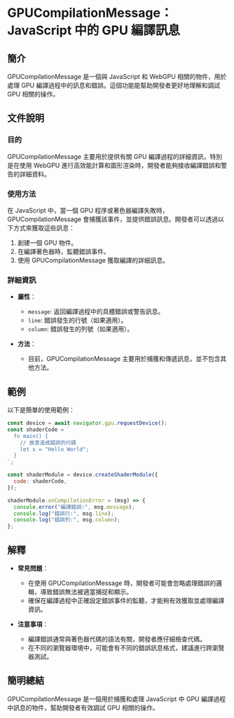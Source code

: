 <!--
Meta Description: # GPUCompilationMessage：JavaScript 中的 GPU 編譯訊息 ## 簡介 GPUCompilationMessage 是一個與 JavaScript 和 WebGPU 相關的物件，用於處理 GPU 編譯過程中的訊息和錯誤。這個功能能幫助開發者更好地理解和調試 GPU ...
Meta Keywords: gpu, gpucompilationmessage, javascript, msg, const
-->

# GPUCompilationMessage：JavaScript 中的 GPU 編譯訊息

## 簡介
GPUCompilationMessage 是一個與 JavaScript 和 WebGPU 相關的物件，用於處理 GPU 編譯過程中的訊息和錯誤。這個功能能幫助開發者更好地理解和調試 GPU 相關的操作。

## 文件說明
### 目的
GPUCompilationMessage 主要用於提供有關 GPU 編譯過程的詳細資訊，特別是在使用 WebGPU 進行高效能計算和圖形渲染時，開發者能夠接收編譯錯誤和警告的詳細資料。

### 使用方法
在 JavaScript 中，當一個 GPU 程序或著色器編譯失敗時，GPUCompilationMessage 會捕獲該事件，並提供錯誤訊息。開發者可以透過以下方式來獲取這些訊息：

1. 創建一個 GPU 物件。
2. 在編譯著色器時，監聽錯誤事件。
3. 使用 GPUCompilationMessage 獲取編譯的詳細訊息。

### 詳細資訊
- **屬性**：
  - `message`: 返回編譯過程中的具體錯誤或警告訊息。
  - `line`: 錯誤發生的行號（如果適用）。
  - `column`: 錯誤發生的列號（如果適用）。

- **方法**：
  - 目前，GPUCompilationMessage 主要用於捕獲和傳遞訊息，並不包含其他方法。

## 範例
以下是簡單的使用範例：

```javascript
const device = await navigator.gpu.requestDevice();
const shaderCode = `
  fn main() {
    // 故意造成錯誤的代碼
    let x = "Hello World";
  }
`;

const shaderModule = device.createShaderModule({
  code: shaderCode,
});

shaderModule.onCompilationError = (msg) => {
  console.error("編譯錯誤:", msg.message);
  console.log("錯誤行:", msg.line);
  console.log("錯誤列:", msg.column);
};
```

## 解釋
- **常見問題**：
  - 在使用 GPUCompilationMessage 時，開發者可能會忽略處理錯誤的邏輯，導致錯誤無法被適當捕捉和顯示。
  - 確保在編譯過程中正確設定錯誤事件的監聽，才能夠有效獲取並處理編譯資訊。

- **注意事項**：
  - 編譯錯誤通常與著色器代碼的語法有關，開發者應仔細檢查代碼。
  - 在不同的瀏覽器環境中，可能會有不同的錯誤訊息格式，建議進行跨瀏覽器測試。

## 簡明總結
GPUCompilationMessage 是一個用於捕獲和處理 JavaScript 中 GPU 編譯過程中訊息的物件，幫助開發者有效調試 GPU 相關的操作。